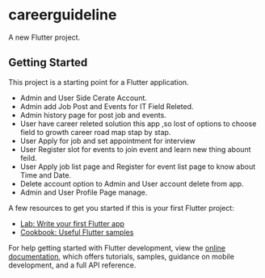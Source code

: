 # careerguideline

A new Flutter project.

## Getting Started

This project is a starting point for a Flutter application.

- Admin and User Side Cerate Account.
- Admin add Job Post and Events for IT Field Releted.
- Admin history page for post job and events.
- User have career releted solution this app ,so lost of options to choose field
  to growth career road map stap by stap.
- User Apply for job and set appointment for interview
- User Register slot for events to join event and learn new thing abount feild.
- User Apply job list page and Register for event list page to know about Time and Date.
- Delete account option to Admin and User account delete from app.
- Admin and User Profile Page manage.

A few resources to get you started if this is your first Flutter project:

- [Lab: Write your first Flutter app](https://docs.flutter.dev/get-started/codelab)
- [Cookbook: Useful Flutter samples](https://docs.flutter.dev/cookbook)

For help getting started with Flutter development, view the
[online documentation](https://docs.flutter.dev/), which offers tutorials,
samples, guidance on mobile development, and a full API reference.
